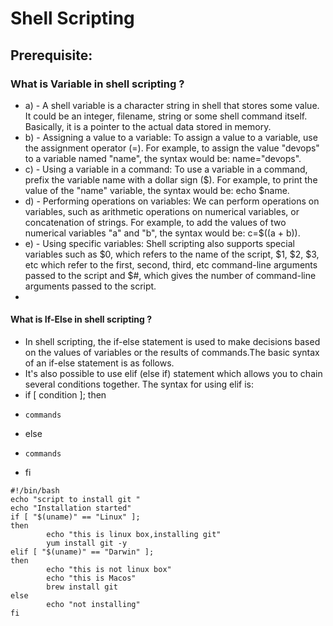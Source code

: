 # Shell Scripting 
## Prerequisite:
### What is Variable in shell scripting ?
- a) - A shell variable is a character string in shell that stores some value. It could be an integer, filename, string or some shell command itself. Basically, it is a pointer to the actual data stored in memory.
- b) - Assigning a value to a variable: To assign a value to a variable, use the assignment operator (=). For example, to assign the value "devops" to a variable named "name", the syntax would be: name="devops".
- c) - Using a variable in a command: To use a variable in a command, prefix the variable name with a dollar sign ($). For example, to print the value of the "name" variable, the syntax would be: echo $name.
- d) - Performing operations on variables: We can perform operations on variables, such as arithmetic operations on numerical variables, or concatenation of strings. For example, to add the values of two numerical variables "a" and "b", the syntax would be: c=$((a + b)).
- e) - Using specific variables: Shell scripting also supports special variables such as $0, which refers to the name of the script, $1, $2, $3, etc which refer to the first, second, third, etc command-line arguments passed to the script and $#, which gives the number of command-line arguments passed to the script.
- 
#### What is If-Else in shell scripting ?
- In shell scripting, the if-else statement is used to make decisions based on the values of variables or the results of commands.The basic syntax of an if-else statement is as follows.
- It's also possible to use elif (else if) statement which allows you to chain several conditions together. The syntax for using elif is:
- if [ condition ]; then
-     commands
- else
-     commands
- fi
```shell
#!/bin/bash
echo "script to install git "
echo "Installation started"
if [ "$(uname)" == "Linux" ];
then
        echo "this is linux box,installing git"
        yum install git -y
elif [ "$(uname)" == "Darwin" ];
then
        echo "this is not linux box"
        echo "this is Macos"
        brew install git
else
        echo "not installing"
fi
```
